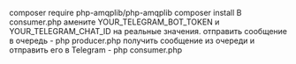 composer require php-amqplib/php-amqplib
composer install
В consumer.php амените YOUR_TELEGRAM_BOT_TOKEN и YOUR_TELEGRAM_CHAT_ID на реальные значения.
отправить сообщение в очередь - php producer.php
получить сообщение из очереди и отправить его в Telegram - php consumer.php
